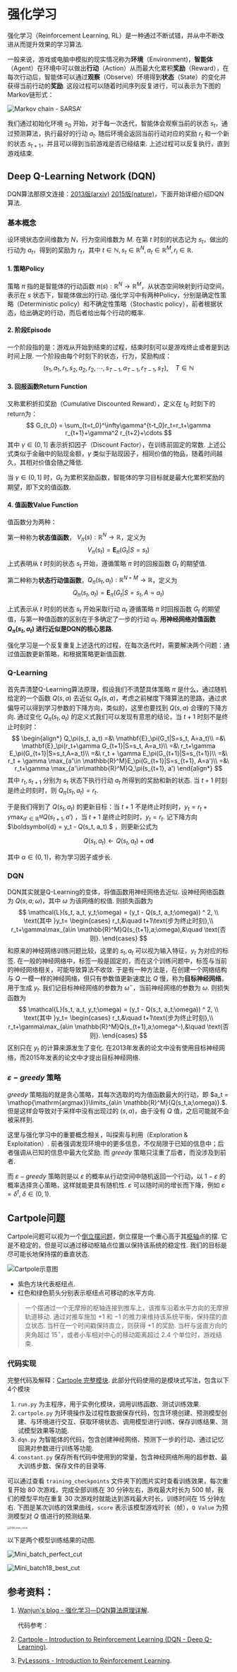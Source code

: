# 强化学习

强化学习（Reinforcement Learning, RL）是一种通过不断试错，并从中不断改进从而提升效果的学习算法.

一般来说，游戏或电脑中模拟的现实情况称为**环境**（Environment)，**智能体**（Agent）在环境中可以做出**行动**（Action）从而最大化累积**奖励**（Reward），在每次行动后，智能体可以通过**观察**（Observe）环境得到**状态**（State）的变化并获得当前行动的**奖励**. 这段过程可以随着时间序列反复进行，可以表示为下图的Markov链形式：

![Markov chain - SARSA'](sarsa'.png)

我们通过初始化环境 $s_0$ 开始，对于每一次迭代，智能体会观察当前的状态 $s_t$，通过预测算法，执行最好的行动 $a_t$. 随后环境会返回当前行动对应的奖励 $r_t$ 和一个新的状态 $s_{t+1}$，并且可以得到当前游戏是否已经结束. 上述过程可以反复执行，直到游戏结束.

## Deep Q-Learning Network (DQN)

DQN算法那原文连接：[2013版(arxiv)](https://arxiv.org/abs/1312.5602) [2015版(nature)](http://www.nature.com/nature/journal/v518/n7540/abs/nature14236.html)，下面开始详细介绍DQN算法. 

### 基本概念

设环境状态空间维数为 $N$，行为空间维数为 $M$. 在第 $t$ 时刻的状态记为 $s_t$，做出的行动为 $a_t$，得到的奖励为 $r_t$，其中 $t\in\mathbb{N}, s_t\in \mathbb{R}^N, a_t\in\mathbb{R}^M, r_i\in\mathbb{R}$.

#### 1. 策略Policy

策略 $\pi$ 指的是智能体的行动函数 $\pi(s): \mathbb{R}^N\to \mathbb{R}^M$，从状态空间映射到行动空间，表示在 $s$ 状态下，智能体做出的行动. 强化学习中有两种Policy，分别是确定性策略（Deterministic policy）和不确定性策略（Stochastic policy），前者根据状态，给出确定的行动，而后者给出每个行动的概率.

#### 2. 阶段Episode

一个阶段指的是：游戏从开始到结束的过程，结束时刻可以是游戏终止或者是到达时间上限. 一个阶段由每个时刻下的状态，行为，奖励构成：
$$
(s_1, a_1, r_1, s_2, a_2, r_2, \cdots, s_{T-1}, a_{T-1}, r_{T-1}, s_T), \quad T\in\mathbb{N}
$$

#### 3. 回报函数Return Function

又称累积折扣奖励（Cumulative Discounted Reward），定义在 $t_0$ 时刻下的return为：
$$
G_{t_0} = \sum_{t=t_0}^\infty\gamma^{t-t_0}r_t=r_t+\gamma r_{t+1}+\gamma^2 r_{t+2}+\cdots
$$
其中 $\gamma\in(0,1]$ 表示折扣因子（Discount Factor），在训练前固定的常数. 上述公式类似于金融中的贴现金额，$\gamma$ 类似于贴现因子，相同价值的物品，随着时间越久，其相对价值会随之降低.

当 $\gamma\in (0, 1]$ 时，$G_{t}$ 为累积奖励函数，智能体的学习目标就是最大化累积奖励的期望，即下文的值函数.

#### 4. 值函数Value Function

值函数分为两种：

第一种称为**状态值函数**， $V_\pi(s): \mathbb{R}^N\to\mathbb{R}$，定义为
$$
V_\pi(s_t) = \mathbf{E}_\pi(G_t|S=s_t)
$$
上式表明从 $t$ 时刻的状态 $s_t$ 开始，遵循策略 $\pi$ 时的回报函数 $G_t$ 的期望值.

第二种称为**状态行动值函数**，$Q_\pi(s_t, a_t):\mathbb{R}^{N+M}\to \mathbb{R}$，定义为
$$
Q_\pi(s_t,a_t) = \mathbf{E}_\pi(G_t|S=s_t, A=a_t)
$$

上式表示从 $t$ 时刻的状态 $s_t$ 开始采取行动 $a_t$ 遵循策略 $\pi$ 时回报函数 $G_t$ 的期望值，与第一种值函数的区别在于多确定了一步的行动 $a_t$. **用神经网络对值函数 $Q_\pi(s_t, a_t)$ 进行近似是DQN的核心思路.**



强化学习是一个反复重复上述迭代的过程，在每次迭代时，需要解决两个问题：通过值函数更新策略，和根据策略更新值函数.

### Q-Learning

首先弄清楚Q-Learning算法原理，假设我们不清楚具体策略 $\pi$ 是什么，通过随机给定的一个函数 $Q(s, a)$ 去近似 $Q_\pi(s,a)$，考虑之前梯度下降算法的思路，通过求偏导可以得到学习参数的下降方向，类似的，这里也要找到 $Q(s,a)$ 合理的下降方向. 通过变化 $Q_\pi(s_t,a_t)$ 的定义式我们可以发现有意思的结论，当 $t+1$ 时刻不是终止时刻时：
$$
\begin{align*}
Q_\pi(s_t, a_t) =&\ \mathbf{E}_\pi(G_t|S=s_t, A=a_t)\\
=&\ \mathbf{E}_\pi(r_t+\gamma G_{t+1}|S=s_t, A=a_t)\\
=&\ r_t+\gamma E_\pi(G_{t+1}|S=s_t,A=a_t)\\
=&\ r_t + \gamma E_\pi(G_{t+1}|S=s_{t+1})\\
=&\ r_t + \gamma \max_{a'\in \mathbb{R}^M}E_\pi(G_{t+1}|S=s_{t+1}, A=a')\\
=&\ r_t+\gamma \max_{a'\in\mathbb{R}^M}Q_\pi(s_{t+1}, a')
\end{align*}
$$
其中 $r_t, s_{t+1}$ 分别为 $s_t$ 状态下执行行动 $a_t$ 所得到的奖励和新的状态. 当 $t+1$ 时刻是终止时刻时，则 $Q_\pi(s_t,a_t) = r_t$.

于是我们得到了 $Q(s_t, a_t)$ 的更新目标：当 $t+1$ 不是终止时刻时，$y_t=\displaystyle r_t+\gamma \max_{a'\in\mathbb{R}^M}Q(s_{t+1},a')$ ，当 $t+1$ 是终止时刻时，$y_t=r_t$. 记下降方向 $\boldsymbol{d} = y_t - Q(s_t, a_t) $ ，则更新公式为

$$
Q(s_t,a_t)\leftarrow Q(s_t, a_t) + \alpha\boldsymbol{d}
$$

其中 $\alpha\in(0,1)$，称为学习因子或步长.

### DQN

DQN其实就是Q-Learning的变体，将值函数用神经网络去近似. 设神经网络函数为 $Q(s, a;\omega)$，其中 $\omega$ 为该网络的权值. 则损失函数为
$$
\mathcal{L}(s_t, a_t, y_t;\omega) = (y_t - Q(s_t, a_t;\omega)) ^ 2, \\
\text{其中 }y_t=
\begin{cases}
r_t,&\quad t+1\text{步为终止时刻},\\
r_t+\gamma\max_{a\in \mathbb{R}^M}Q(s_{t+1},a;\omega),&\quad \text{否则}.
\end{cases}
$$
和原来的神经网络训练问题比较，这里的 $s_t, a_t$ 可以视为输入特征，$y_t$ 为对应的标签. 在一般的神经网络中，标签一般是固定的，而在这个训练问题中，标签与当前的神经网络相关，可能导致算法不收敛. 于是有一种方法是，在创建一个网络结构与 $Q$ 一模一样的神经网络，但只有参数值更新速度比 $Q$ 慢，称为**目标神经网络**，用于生成 $y_t$. 我们记目标神经网络的参数为 $\omega^-$，当前神经网络的参数为 $\omega$. 则损失函数为
$$
\mathcal{L}(s_t, a_t, y_t;\omega) = (y_t - Q(s_t, a_t;\omega)) ^ 2, \\
\text{其中 }y_t=
\begin{cases}
r_t,&\quad t+1\text{步为终止时刻},\\
r_t+\gamma\max_{a\in \mathbb{R}^M}Q(s_{t+1},a;\omega^-),&\quad \text{否则}.
\end{cases}
$$
区别只在 $y_t$ 的计算来源发生了变化. 在2013年发表的论文中没有使用目标神经网络，而2015年发表的论文中才提出目标神经网络.

### $\varepsilon-greedy$ 策略

$greedy$ 策略指的就是贪心策略，其每次选取的均为值函数最大的行动，即 $a_t = \mathop{\mathrm{argmax}}\limits_{a\in \mathbb{R}^M}{Q(s_t,a;\omega)}.$. 但是这样会导致对于采样中没有出现过的 $(s, a)$，由于没有 $Q$ 值，之后可能就不会被采样到.

这里与强化学习中的重要概念相关，叫探索与利用（Exploration & Exploitation）. 前者强调发现环境中的更多信息，不仅局限于已知的信息中；后者强调从已知的信息中最大化奖励. 而 $greedy$ 策略只注重了后者，而没涉及到前者.

而 $\varepsilon-greedy$ 策略则是以 $\varepsilon$ 的概率从行动空间中随机返回一个行动，以 $1-\varepsilon$ 的概率选择贪心策略，这样就能更具有随机性. $\varepsilon$ 可以随时间的增长而下降，例如 $\varepsilon = \delta^t,\ \delta\in (0,1)$.

## Cartpole问题

Cartpole问题可以视为一个[倒立摆问题](https://baike.baidu.com/item/%E5%80%92%E7%AB%8B%E6%91%86/7765096)，倒立摆是一个重心高于其[枢轴](https://baike.baidu.com/item/%E6%9E%A2%E8%BD%B4/2010044)点的摆. 它是不稳定的，但是可以通过移动枢轴点位置以保持该系统的稳定性. 我们的目标是尽可能长地保持摆的垂直状态.

![Cartpole示意图](Cartpole_example.png)

- 紫色方块代表枢纽点.
- 红色和绿色箭头分别表示枢纽点可移动的水平方向.

> 一个摆通过一个无摩擦的枢轴连接到推车上，该推车沿着水平方向的无摩擦轨道移动. 通过对推车施加 $+1$ 和 $-1$ 的推力来维持该系统平衡，保持摆的直立状态. 当杆在一个时间戳保持直立，则获得 $+1$ 的奖励. 当杆与竖直方向的夹角超过 $15^\circ$，或者小车相对中心的移动距离超过 $2.4$ 个单位时，游戏结束.

### 代码实现

完整代码及解释：[Cartpole 完整模块](https://github.com/wty-yy/DeepLearing-Summer/tree/master/MIT%206S191/Lab3). 此部分代码使用的是模块式写法，包含以下4个模块

1. `run.py` 为主程序，用于实例化模块，调用训练函数、测试训练效果.
2. `cartpole.py` 为环境操作及过程性数据保存代码，包含环境创建、预测模型创建、与环境进行交互、获取环境状态、调用模型进行训练、保存训练结果、测试模型效果等功能.
3. `dqn.py` 为智能体的代码，包含创建神经网络、预测下一步的行动、通过记忆回溯对参数进行训练等功能.
4. `constant.py` 保存所有代码中使用到的常量，包含神经网络所用的超参数、最大训练步数、保存文件的目录等.

可以通过查看 `training_checkpoints` 文件夹下的图片实时查看训练效果，每次重复开始 $80$ 次游戏，完成全部训练在 $30$ 分钟左右，游戏最大时长为 $500$ 帧，我们的模型平均在重复 $30$ 次游戏时就能达到游戏最大时长，训练时间在 $15$ 分钟左右. 下图是某次训练的效果曲线，`score` 表示该模型游戏时长（帧），`Q Value` 为预测模型对 $Q$ 值进行的预测结果.

<img src="DQN_train_curve.png" alt="DQN_train_curve" style="zoom:36%;" />

以下是两个模型训练结果的动图.

![Mini_batch_perfect_cut](Mini_batch_perfect_cut.gif)

![Mini_batch18_best_cut](Mini_batch18_best_cut.gif)

## 参考资料：

1. [Wanjun's blog - 强化学习—DQN算法原理详解](https://wanjun0511.github.io/2017/11/05/DQN/#more).

   代码参考：

2. [Cartpole - Introduction to Reinforcement Learning (DQN - Deep Q-Learning)](https://gsurma.medium.com/cartpole-introduction-to-reinforcement-learning-ed0eb5b58288#:~:text=A%20pole%20is%20attached%20by%20an%20%EE%80%80un-actuated%20joint%EE%80%81,for%20every%20timestep%20that%20the%20pole%20remains%20upright.).

3. [PyLessons - Introduction to Reinforcement Learning](https://pylessons.com/CartPole-reinforcement-learning).

